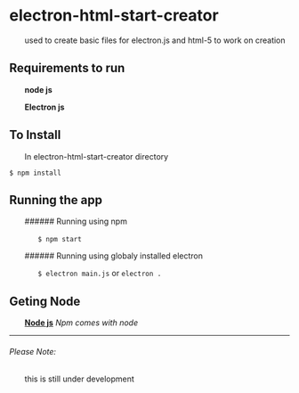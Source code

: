 # electron-html-start-creator
&nbsp;&nbsp;&nbsp;&nbsp;&nbsp;&nbsp;  used to create basic files for electron.js and html-5 to work on creation

## Requirements to run

&nbsp;&nbsp;&nbsp;&nbsp;&nbsp;&nbsp; **node js**
  
&nbsp;&nbsp;&nbsp;&nbsp;&nbsp;&nbsp; **Electron js**
 

## To Install

&nbsp;&nbsp;&nbsp;&nbsp;&nbsp;&nbsp; In electron-html-start-creator directory

    $ npm install

## Running the app

&nbsp;&nbsp;&nbsp;&nbsp;&nbsp;&nbsp; ###### Running using npm

&nbsp;&nbsp;&nbsp;&nbsp;&nbsp;&nbsp;&nbsp;&nbsp;&nbsp;&nbsp;&nbsp;&nbsp; `$ npm start`

&nbsp;&nbsp;&nbsp;&nbsp;&nbsp;&nbsp; ###### Running using globaly installed electron

&nbsp;&nbsp;&nbsp;&nbsp;&nbsp;&nbsp;&nbsp;&nbsp;&nbsp;&nbsp;&nbsp;&nbsp; `$ electron main.js` or `electron .`


## Geting Node

&nbsp;&nbsp;&nbsp;&nbsp;&nbsp;&nbsp; **[Node js](https://nodejs.org)** *Npm comes with node*
***

###### Please Note:
&nbsp;&nbsp;&nbsp;&nbsp;&nbsp;&nbsp; this is still under development
